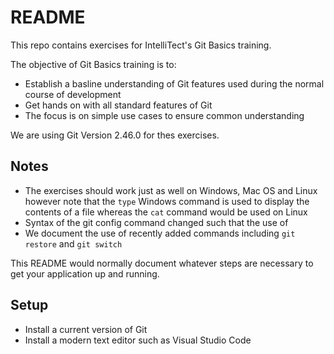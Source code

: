 # README #

This repo contains exercises for IntelliTect's Git Basics training.

The objective of Git Basics training is to:
- Establish a basline understanding of Git features used during the normal course of development
- Get hands on with all standard features of Git
- The focus is on simple use cases to ensure common understanding

We are using Git Version 2.46.0 for thes exercises.

## Notes ##
* The exercises should work just as well on Windows, Mac OS and Linux however note that the ```type``` Windows command is used to display the contents of a file whereas the ```cat``` command would be used on Linux
* Syntax of the git config command changed such that the use of 
* We document the use of recently added commands including ```git restore``` and ```git switch```

This README would normally document whatever steps are necessary to get your application up and running.


## Setup ###

* Install a current version of Git
* Install a modern text editor such as Visual Studio Code

